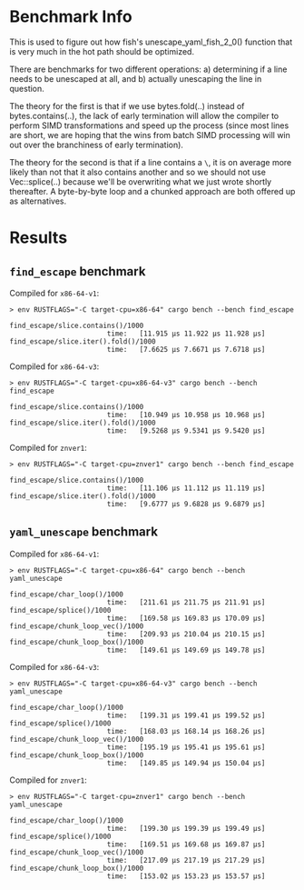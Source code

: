 # Benchmark Info

This is used to figure out how fish's unescape_yaml_fish_2_0() function that is
very much in the hot path should be optimized.

There are benchmarks for two different operations: a) determining if a line
needs to be unescaped at all, and b) actually unescaping the line in question.

The theory for the first is that if we use bytes.fold(..) instead of
bytes.contains(..), the lack of early termination will allow the compiler to
perform SIMD transformations and speed up the process (since most lines are
short, we are hoping that the wins from batch SIMD processing will win out over
the branchiness of early termination).

The theory for the second is that if a line contains a `\`, it is on average
more likely than not that it also contains another and so we should not use
Vec::splice(..) because we'll be overwriting what we just wrote shortly
thereafter. A byte-by-byte loop and a chunked approach are both offered up as
alternatives.

# Results

## `find_escape` benchmark

Compiled for `x86-64-v1`:

```
> env RUSTFLAGS="-C target-cpu=x86-64" cargo bench --bench find_escape

find_escape/slice.contains()/1000
                        time:   [11.915 µs 11.922 µs 11.928 µs]
find_escape/slice.iter().fold()/1000
                        time:   [7.6625 µs 7.6671 µs 7.6718 µs]
```

Compiled for `x86-64-v3`:

```
> env RUSTFLAGS="-C target-cpu=x86-64-v3" cargo bench --bench find_escape

find_escape/slice.contains()/1000
                        time:   [10.949 µs 10.958 µs 10.968 µs]
find_escape/slice.iter().fold()/1000
                        time:   [9.5268 µs 9.5341 µs 9.5420 µs]
```

Compiled for `znver1`:

```
> env RUSTFLAGS="-C target-cpu=znver1" cargo bench --bench find_escape

find_escape/slice.contains()/1000
                        time:   [11.106 µs 11.112 µs 11.119 µs]
find_escape/slice.iter().fold()/1000
                        time:   [9.6777 µs 9.6828 µs 9.6879 µs]
```

## `yaml_unescape` benchmark

Compiled for `x86-64-v1`:

```
> env RUSTFLAGS="-C target-cpu=x86-64" cargo bench --bench yaml_unescape

find_escape/char_loop()/1000
                        time:   [211.61 µs 211.75 µs 211.91 µs]
find_escape/splice()/1000
                        time:   [169.58 µs 169.83 µs 170.09 µs]
find_escape/chunk_loop_vec()/1000
                        time:   [209.93 µs 210.04 µs 210.15 µs]
find_escape/chunk_loop_box()/1000
                        time:   [149.61 µs 149.69 µs 149.78 µs]
```

Compiled for `x86-64-v3`:

```
> env RUSTFLAGS="-C target-cpu=x86-64-v3" cargo bench --bench yaml_unescape

find_escape/char_loop()/1000
                        time:   [199.31 µs 199.41 µs 199.52 µs]
find_escape/splice()/1000
                        time:   [168.03 µs 168.14 µs 168.26 µs]
find_escape/chunk_loop_vec()/1000
                        time:   [195.19 µs 195.41 µs 195.61 µs]
find_escape/chunk_loop_box()/1000
                        time:   [149.85 µs 149.94 µs 150.04 µs]
```

Compiled for `znver1`:

```
> env RUSTFLAGS="-C target-cpu=znver1" cargo bench --bench yaml_unescape

find_escape/char_loop()/1000
                        time:   [199.30 µs 199.39 µs 199.49 µs]
find_escape/splice()/1000
                        time:   [169.51 µs 169.68 µs 169.87 µs]
find_escape/chunk_loop_vec()/1000
                        time:   [217.09 µs 217.19 µs 217.29 µs]
find_escape/chunk_loop_box()/1000
                        time:   [153.02 µs 153.23 µs 153.57 µs]
```
